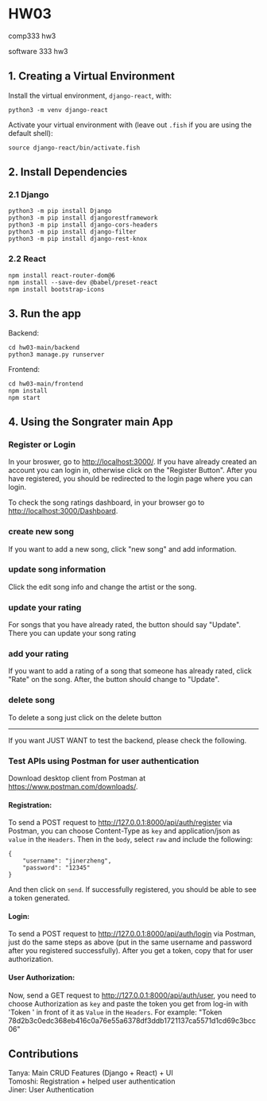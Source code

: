 # HW03
comp333 hw3

software 333 hw3

## 1. Creating a Virtual Environment
Install the virtual environment, `django-react`, with:
```shell
python3 -m venv django-react
```

Activate your virtual environment with (leave out `.fish` if you are using the default shell):

```shell
source django-react/bin/activate.fish
```

## 2. Install Dependencies

### 2.1 Django
```shell
python3 -m pip install Django
python3 -m pip install djangorestframework
python3 -m pip install django-cors-headers
python3 -m pip install django-filter
python3 -m pip install django-rest-knox
```

### 2.2 React

```shell
npm install react-router-dom@6
npm install --save-dev @babel/preset-react
npm install bootstrap-icons
```

## 3. Run the app
Backend:
```shell
cd hw03-main/backend
python3 manage.py runserver
```
Frontend:
```shell
cd hw03-main/frontend
npm install
npm start
```

## 4. Using the Songrater main App

### Register or Login
In your broswer, go to <http://localhost:3000/>. If you have already created an account you can login in, otherwise click on the "Register Button". After you have registered, you should be redirected to the login page where you can login.

To check the song ratings dashboard, in your browser go to <http://localhost:3000/Dashboard>.

### create new song
If you want to add a new song, click "new song" and add information.

### update song information
Click the edit song info and change the artist or the song.

### update your rating
For songs that you have already rated, the button should say "Update". There you can update your song rating

### add your rating
If you want to add a rating of a song that someone has already rated, click "Rate" on the song. After, the button should change to "Update".

### delete song
To delete a song just click on the delete button

---------------------------------------------------------------------------------------------

If you want JUST WANT to test the backend, please check the following.

### Test APIs using Postman for user authentication
Download desktop client from Postman at <https://www.postman.com/downloads/>.

#### Registration:
To send a POST request to <http://127.0.0.1:8000/api/auth/register> via Postman, you can choose Content-Type as `key` and application/json as `value` in the `Headers`. Then in the `body`, select `raw` and include the following:
```shell
{
    "username": "jinerzheng",
    "password": "12345"
}
```
And then click on `send`. If successfully registered, you should be able to see a token generated.

#### Login:
To send a POST request to <http://127.0.0.1:8000/api/auth/login> via Postman, just do the same steps as above (put in the same username and password after you registered successfully). After you get a token, copy that for user authorization.

#### User Authorization:
Now, send a GET request to <http://127.0.0.1:8000/api/auth/user>, you need to choose Authorization as `key` and paste the token you get from log-in with 'Token ' in front of it as `Value` in the `Headers`. For example: "Token 78d2b3c0edc368eb416c0a76e55a6378df3ddb1721137ca5571d1cd69c3bcc06"

## Contributions
Tanya: Main CRUD Features (Django + React) + UI <br>
Tomoshi: Registration + helped user authentication <br>
Jiner: User Authentication
